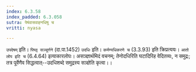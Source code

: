 ```yaml
---
index: 6.3.58
index_padded: 6.3.058
sutra: पेषंवासवाहनधिषु च
vritti: nyasa

---
```

`उपदेषम्` इति। `पिष्लृ सञ्चूर्णने` (दा.पा.1452) `उदधिः` इति। `कर्मण्यधिकरणे च` (3.3.93) इति क्रिप्रत्ययः। `आतो लोप इटि च` (6.4.64) इत्याकारलोपः।
असञ्ज्ञार्थमिदं वचनम्; तेनोदधिरिति घटादिरिह वेदितव्यः, न समुद्रः; तत्र पूर्वेणैव सिद्धत्वात्--उदधिशब्दे समुद्रस्य सञ्ज्ञेति कृत्वा।।